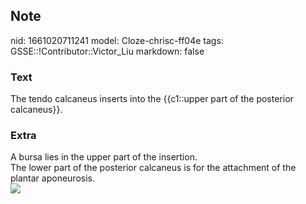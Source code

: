 ## Note
nid: 1661020711241
model: Cloze-chrisc-ff04e
tags: GSSE::!Contributor::Victor_Liu
markdown: false

### Text
The tendo calcaneus inserts into the {{c1::upper part of the posterior calcaneus}}.

### Extra
<div>
  A bursa lies in the upper part of the insertion.
</div>
<div>
  The lower part of the posterior calcaneus is for the attachment
  of the plantar aponeurosis.
</div>
<div><img src="Screenshot-2020-05-03-at-16.46.20.png"></div>
